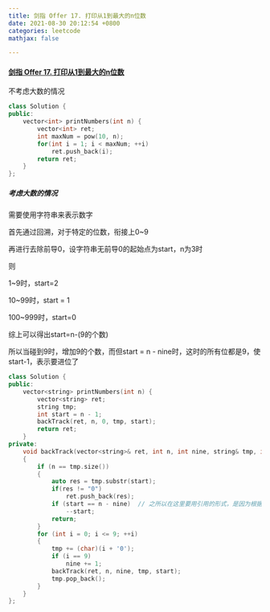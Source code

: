 ```yaml
---
title: 剑指 Offer 17. 打印从1到最大的n位数
date: 2021-08-30 20:12:54 +0800
categories: leetcode
mathjax: false

---
```


#### [剑指 Offer 17. 打印从1到最大的n位数](https://leetcode-cn.com/problems/da-yin-cong-1dao-zui-da-de-nwei-shu-lcof/)



不考虑大数的情况

```c++
class Solution {
public:
    vector<int> printNumbers(int n) {
        vector<int> ret;
        int maxNum = pow(10, n);
        for(int i = 1; i < maxNum; ++i)
            ret.push_back(i);
        return ret;
    }
};
```



##### 考虑大数的情况



需要使用字符串来表示数字

首先通过回溯，对于特定的位数，衔接上0~9

再进行去除前导0，设字符串无前导0的起始点为start，n为3时

则

1~9时，start=2

10~99时，start = 1

100~999时，start=0



综上可以得出start=n-(9的个数)

所以当碰到9时，增加9的个数，而但start = n - nine时，这时的所有位都是9，使start-1，表示要进位了

```c++
class Solution {
public:
	vector<string> printNumbers(int n) {
		vector<string> ret;
		string tmp;
		int start = n - 1;
		backTrack(ret, n, 0, tmp, start);
		return ret;
	}
private:
	void backTrack(vector<string>& ret, int n, int nine, string& tmp, int& start)
	{
		if (n == tmp.size())
		{
			auto res = tmp.substr(start);
			if(res != "0")
				ret.push_back(res);
			if (start == n - nine)  // 之所以在这里要用引用的形式，是因为根据回溯的顺序，他数字是依次递增的。如果在完成遍历0009后开始便利0010,那么如果不是引用，这时候传递的start依旧是之前的，因为变化是从返回前产生的
				--start;
			return;
		}
		for (int i = 0; i <= 9; ++i)
		{
			tmp += (char)(i + '0');
			if (i == 9)
				nine += 1;
			backTrack(ret, n, nine, tmp, start);
			tmp.pop_back();
		}
	}
};
```

